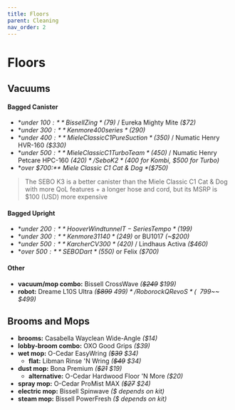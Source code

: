 ```yaml
---
title: Floors
parent: Cleaning
nav_order: 2
---
```

# Floors

## Vacuums

#### Bagged Canister

- **under $100:** Bissell Zing *($79)* / Eureka Mighty Mite *($72)*
- **under $300:** Kenmore 400 series *($290)*
- **under $400:** Miele Classic C1 Pure Suction *($350)* / Numatic Henry HVR-160 *($330)*
- **under $500:** Miele Classic C1 Turbo Team *($450)* / Numatic Henry Petcare HPC-160 *($420)* / Sebo K2 *($400 for Kombi, $500 for Turbo)*
- **over $700:** Miele Classic C1 Cat & Dog *($750)*

> The SEBO K3 is a better canister than the Miele Classic C1 Cat & Dog with more QoL features + a longer hose and cord, but its MSRP is $100 (USD) more expensive

#### Bagged Upright

- **under $200:** Hoover Windtunnel T-Series Tempo *($199)*
- **under $300:** Kenmore 31140 *($249)* or BU1017 *(~$200)*
- **under $500:** Karcher CV300 *($420)* / Lindhaus Activa *($460)*
- **over $500:** SEBO Dart *($550)* or Felix *($700)*

#### Other

- **vacuum/mop combo:** Bissell CrossWave *(~~$249~~ $199)*
- **robot:** Dreame L10S Ultra *(~~$899~~ $499)* / Roborock Q Revo S *(~~$799~~ $499)*

## Brooms and Mops
 
- **brooms:** Casabella Wayclean Wide-Angle *($14)*
- **lobby-broom combo:** OXO Good Grips *($39)*
- **wet mop:** O-Cedar EasyWring *(~~$39~~ $34)*
	- **flat:** Libman Rinse 'N Wring *(~~$49~~ $34)*
- **dust mop:** Bona Premium *(~~$21~~ $19)*
	- **alternative:** O-Cedar Hardwood Floor 'N More *($20)*
- **spray mop:** O-Cedar ProMist MAX *(~~$27~~ $24)*
- **electric mop:** Bissell Spinwave *($ depends on kit)*
- **steam mop:** Bissell PowerFresh *($ depends on kit)*
